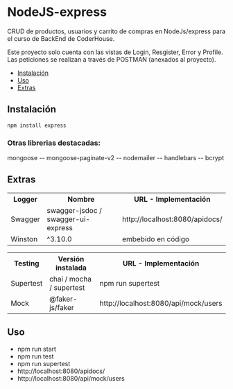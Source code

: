 # NodeJS-express
CRUD de productos, usuarios y carrito de compras en NodeJs/express para el curso de BackEnd de CoderHouse.

Este proyecto solo cuenta con las vistas de Login, Resgister, Error y Profile.
Las peticiones se realizan a través de POSTMAN (anexados al proyecto).

- [Instalación](#Instalación)
- [Uso](#Uso)
- [Extras](#extras)

## Instalación
```
npm install express
```

### Otras librerias destacadas:
mongoose -- mongoose-paginate-v2 -- nodemailer -- handlebars -- bcrypt

## Extras
<table>
    <th>Logger</th>
    <th>Nombre</th>
    <th>URL - Implementación</th>
    <tr>
        <td rowspan="1">Swagger</td>
        <td>swagger-jsdoc / swagger-ui-express</td>
        <td>http://localhost:8080/apidocs/</td>
    </tr>
    <tr>
        <td rowspan="1">Winston</td>
        <td>^3.10.0</td>
        <td>embebido en código</td>
    </tr>
</table>

<table>
<tr>
    <th>Testing</th>
    <th>Versión instalada</th>
    <th>URL - Implementación</th>
    <tr>
	<td rowspan="1">Supertest</td>
        <td>chai / mocha / supertest</td>
        <td> npm run supertest </td>
    </tr>
    <tr>
        <td rowspan="1">Mock</td>
        <td>@faker-js/faker</td>
        <td>http://localhost:8080/api/mock/users</td>
    </tr>
</table>

## Uso
- npm run start
- npm run test
- npm run supertest
- http://localhost:8080/apidocs/
- http://localhost:8080/api/mock/users



